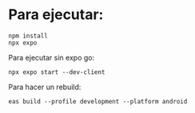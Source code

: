 # Para ejecutar:

```
npm install
npx expo
```
Para ejecutar sin expo go:
```
npx expo start --dev-client
```
Para hacer un rebuild:
```
eas build --profile development --platform android
```
